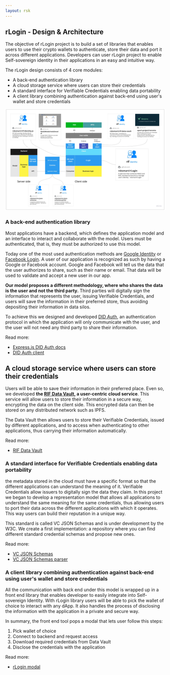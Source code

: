 ```yaml
---
layout: rsk
---
```


## rLogin - Design & Architecture

The objective of rLogin project is to build a set of libraries that enables users to use their crypto wallets to authenticate, store their data and port it across different applications. Developers can user rLogin project to enable Self-sovereign identity in their applications in an easy and intuitive way.

The rLogin design consists of 4 core modules:

- A back-end authentication library
- A cloud storage service where users can store their credentials
- A standard interface for Verifiable Credentials enabling data portability
- A client library combining authentication against back-end using user's wallet and store credentials

![rlogin-architecture](./assets/rlogin-architecture.jpg)

### A back-end authentication library

Most applications have a backend, which defines the application model and an interface to interact and collaborate with the model. Users must be authenticated, that is, they must be authorized to use this model.

Today one of the most used authentication methods are [Google Identity](https://developers.facebook.com/products/facebook-login/) or [Facebook Login](https://developers.facebook.com/products/facebook-login/). A user of our application is recognized as such by having a Google or Facebook account. Google and Facebook will tell us the data that the user authorizes to share, such as their name or email. That data will be used to validate and accept a new user in our app.

**Our model proposes a different methodology, where who shares the data is the user and not the third party.** Third parties will digitally sign the information that represents the user, issuing Verifiable Credentials, and users will save the information in their preferred store, thus avoiding depositing their information in data silos.

To achieve this we designed and developed [DID Auth](../../specs/did-auth), an authentication protocol in which the application will only communicate with the user, and the user will not need any third party to share their information.

Read more:
- [Express.js DID Auth docs](../libraries/express-did-auth)
- [DID Auth client](../libraries/did-auth-client)

## A cloud storage service where users can store their credentials

Users will be able to save their information in their preferred place. Even so, we developed **the [RIF Data Vault](../../data-vault), a user-centric cloud service**. This service will allow users to store their information in a secure way, encrypting the data on the client side. This encrypted data can then be stored on any distributed network such as IPFS.

The Data Vault then allows users to store their Verifiable Credentials, issued by different applications, and to access when authenticating to other applications, thus carrying their information automatically.

Read more:
- [RIF Data Vault](../../data-vault)

### A standard interface for Verifiable Credentials enabling data portability

the metadata stored in the cloud must have a specific format so that the different applications can understand the meaning of it. Verifiable Credentials allow issuers to digitally sign the data they claim. In this project we began to develop a representation model that allows all applications to understand the same meaning for the same credentials, thus allowing users to port their data across the different applications with which it operates. This way users can build their reputation in a unique way.

This standard is called VC JSON Schemas and is under development by the W3C. We create a first implementation: a repository where you can find different standard credential schemas and propose new ones.

Read more:
- [VC JSON Schemas](../../vc-json-schemas)
- [VC JSON Schemas parser](../../vc-json-schemas-parser)

### A client library combining authentication against back-end using user's wallet and store credentials

All the communication with back end under this model is wrapped up in a front end library that enables developer to easily integrate into Self-sovereign Identity. With rLogin library users will be able to pick the wallet of choice to interact with any dApp. It also handles the process of disclosing the information with the application in a private and secure way.

In summary, the front end tool pops a modal that lets user follow this steps:
1. Pick wallet of choice
2. Connect to backend and request access
3. Download required credentials from Data Vault
4. Disclose the credentials with the application

Read more:
- [rLogin modal](../../modal)
